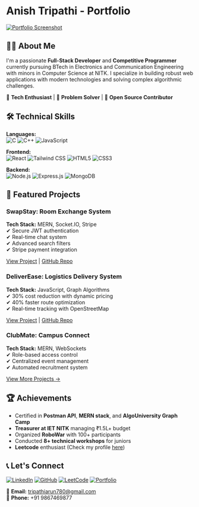 # Anish Tripathi - Portfolio

<a href="https://portfolio-sandy-nine-48.vercel.app/" target="_blank">![Portfolio Screenshot](./assets/portfolio-screenshot.png)</a>

## 👨‍💻 About Me

I'm a passionate **Full-Stack Developer** and **Competitive Programmer** currently pursuing BTech in Electronics and Communication Engineering with minors in Computer Science at NITK. I specialize in building robust web applications with modern technologies and solving complex algorithmic challenges.

🔹 **Tech Enthusiast** | 🔹 **Problem Solver** | 🔹 **Open Source Contributor**

## 🛠 Technical Skills

**Languages:**  
![C](https://img.shields.io/badge/C-00599C?style=flat&logo=c&logoColor=white)
![C++](https://img.shields.io/badge/C%2B%2B-00599C?style=flat&logo=c%2B%2B&logoColor=white)
![JavaScript](https://img.shields.io/badge/JavaScript-F7DF1E?style=flat&logo=javascript&logoColor=black)

**Frontend:**  
![React](https://img.shields.io/badge/React-20232A?style=flat&logo=react&logoColor=61DAFB)
![Tailwind CSS](https://img.shields.io/badge/Tailwind_CSS-38B2AC?style=flat&logo=tailwind-css&logoColor=white)
![HTML5](https://img.shields.io/badge/HTML5-E34F26?style=flat&logo=html5&logoColor=white)
![CSS3](https://img.shields.io/badge/CSS3-1572B6?style=flat&logo=css3&logoColor=white)

**Backend:**  
![Node.js](https://img.shields.io/badge/Node.js-339933?style=flat&logo=nodedotjs&logoColor=white)
![Express.js](https://img.shields.io/badge/Express.js-000000?style=flat&logo=express&logoColor=white)
![MongoDB](https://img.shields.io/badge/MongoDB-4EA94B?style=flat&logo=mongodb&logoColor=white)

## 🚀 Featured Projects

### SwapStay: Room Exchange System
**Tech Stack:** MERN, Socket.IO, Stripe  
✔ Secure JWT authentication  
✔ Real-time chat system  
✔ Advanced search filters  
✔ Stripe payment integration  

[View Project](#) | [GitHub Repo](#)

### DeliverEase: Logistics Delivery System  
**Tech Stack:** JavaScript, Graph Algorithms  
✔ 30% cost reduction with dynamic pricing  
✔ 40% faster route optimization  
✔ Real-time tracking with OpenStreetMap  

[View Project](#) | [GitHub Repo](#)

### ClubMate: Campus Connect  
**Tech Stack:** MERN, WebSockets  
✔ Role-based access control  
✔ Centralized event management  
✔ Automated recruitment system  

[View More Projects →](https://portfolio-sandy-nine-48.vercel.app/projects)

## 🏆 Achievements

- Certified in **Postman API**, **MERN stack**, and **AlgoUniversity Graph Camp**
- **Treasurer at IET NITK** managing ₹1.5L+ budget
- Organized **RoboWar** with 100+ participants
- Conducted **8+ technical workshops** for juniors
- **Leetcode** enthusiast (Check my profile [here](https://leetcode.com/u/AnishTripathi/))

## 📞 Let's Connect

[![LinkedIn](https://img.shields.io/badge/LinkedIn-0077B5?style=for-the-badge&logo=linkedin&logoColor=white)](https://www.linkedin.com/in/anish-t-223238270/)
[![GitHub](https://img.shields.io/badge/GitHub-100000?style=for-the-badge&logo=github&logoColor=white)](https://github.com/yourusername)
[![LeetCode](https://img.shields.io/badge/-LeetCode-FFA116?style=for-the-badge&logo=LeetCode&logoColor=black)](https://leetcode.com/u/AnishTripathi/)
[![Portfolio](https://img.shields.io/badge/Portfolio-4285F4?style=for-the-badge&logo=google-chrome&logoColor=white)](https://portfolio-sandy-nine-48.vercel.app/)

📧 **Email:** tripathiarun780@gmail.com  
📱 **Phone:** +91 9867469877
